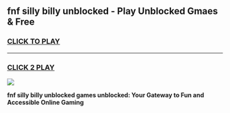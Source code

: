 
## fnf silly billy unblocked - Play Unblocked Gmaes & Free
<h3>
<a href="https://news.freeplayer.one?title=fnf_silly_billy_unblocked&ref=16F">CLICK TO PLAY</a></h3>
<hr>

<h3>
<a href="https://news.freeplayer.one?title=fnf_silly_billy_unblocked&ref=16F">CLICK 2 PLAY</a>
  
</h3>

<a href="https://news.freeplayer.one?title=fnf_silly_billy_unblocked&ref=16F/"><img src="https://clearcache.store/games.png"></a>


**fnf silly billy unblocked games unblocked: Your Gateway to Fun and Accessible Online Gaming**
